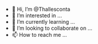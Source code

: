 - 👋 Hi, I’m @Thallesconta
- 👀 I’m interested in ...
- 🌱 I’m currently learning ...
- 💞️ I’m looking to collaborate on ...
- 📫 How to reach me ...

<!---
Thallesconta/Thallesconta is a ✨ special ✨ repository because its `README.md` (this file) appears on your GitHub profile.
You can click the Preview link to take a look at your changes.
--->
